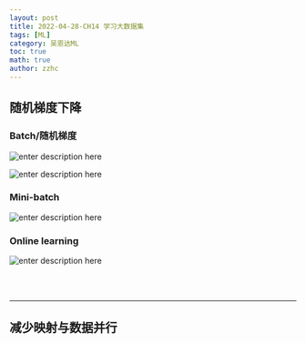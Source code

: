 ```yaml
---
layout: post
title: 2022-04-28-CH14 学习大数据集
tags: [ML]
category: 吴恩达ML
toc: true
math: true
author: zzhc
---
```


## 随机梯度下降

### Batch/随机梯度
![enter description here](http://img.zzhc321.xyz/blog/1651148151918.png)


![enter description here](http://img.zzhc321.xyz/blog/1651148219591.png)

### Mini-batch
![enter description here](http://img.zzhc321.xyz/blog/1651148421865.png)

### Online learning
![enter description here](http://img.zzhc321.xyz/blog/1651150428180.png)

<br>
<br>

***

## 减少映射与数据并行